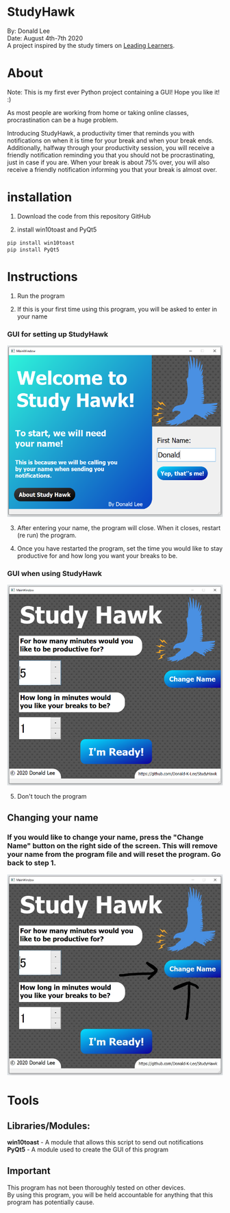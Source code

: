 # StudyHawk
By: Donald Lee
</br>Date: August 4th-7th 2020
<br/> A project inspired by the study timers on [Leading Learners](https://www.leadlearners.ca/study-timer).

# About
Note: This is my first ever Python project containing a GUI! Hope you like it! :) <br/>

As most people are working from home or taking online classes, procrastination can be a huge problem.  <br/>

Introducing StudyHawk, a productivity timer that reminds you with notifications on when it is time for your break and when your break ends. <br/>
Additionally, halfway through your productivity session, you will receive a friendly notification reminding you that you should not be procrastinating, just in case if you are. When your break is about 75% over, you will also receive a friendly notification informing you that your break is almost over.


# installation
1. Download the code from this repository GitHub

2. install win10toast and PyQt5
```
pip install win10toast
pip install PyQt5
```
# Instructions
1. Run the program

2. If this is your first time using this program, you will be asked to enter in your name

### GUI for setting up StudyHawk
![SetUp](https://github.com/Donald-K-Lee/StudyHawk/blob/master/StudyHawkReadmeIMG/SetUpGUIImg.PNG)

3. After entering your name, the program will close. When it closes, restart (re run) the program.

4. Once you have restarted the program, set the time you would like to stay productive for and how long you want your breaks to be.

### GUI when using StudyHawk
![GUI](https://github.com/Donald-K-Lee/StudyHawk/blob/master/StudyHawkReadmeIMG/GUI.PNG)

5. Don't touch the program

## Changing your name
### If you would like to change your name, press the "Change Name" button on the right side of the screen. This will remove your name from the program file and will reset the program. Go back to step 1. 

![Change Name](https://github.com/Donald-K-Lee/StudyHawk/blob/master/StudyHawkReadmeIMG/ChangeName.jpg)


# Tools
## Libraries/Modules:
**win10toast** - A module that allows this script to send out notifications </br>
**PyQt5** - A module used to create the GUI of this program

## Important 
This program has not been thoroughly tested on other devices. 
</br>By using this program, you will be held accountable for anything that this program has potentially cause. 
